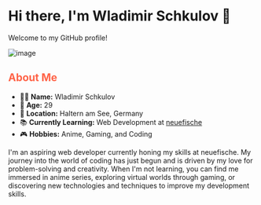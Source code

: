 # Hi there, I'm Wladimir Schkulov 👋

Welcome to my GitHub profile!


![image](https://github.com/user-attachments/assets/65a79261-b7b0-42eb-8b50-c4b013d45603)


## <span style="color: #ff6347;">About Me</span>

- 🧑‍💼 **Name:** Wladimir Schkulov
- 🎂 **Age:** 29
- 🏡 **Location:** Haltern am See, Germany
- 📚 **Currently Learning:** Web Development at [neuefische](https://www.neuefische.de/)
- 🎮 **Hobbies:** Anime, Gaming, and Coding

I'm an aspiring web developer currently honing my skills at neuefische. My journey into the world of coding has just begun and is driven by my love for problem-solving and creativity. When I'm not learning, you can find me immersed in anime series, exploring virtual worlds through gaming, or discovering new technologies and techniques to improve my development skills.







